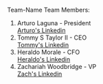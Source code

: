 Team-Name Team Members:
1) Arturo Laguna - President\
[Arturo's Linkedin]()
2) Tommy S Taylor II - CEO\
[Tommy's Linkedin](https://www.linkedin.com/in/taylortommy/)
4) Heraldo Morale - CFO\
[Heraldo's Linkedin]()
5) Zachariah Woodbridge - VP\
[Zach's Linkedin](https://www.linkedin.com/in/zachariahw/)
